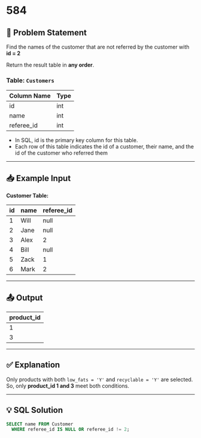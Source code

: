 # 584

## 📝 Problem Statement

Find the names of the customer that are not referred by the customer with **id = 2**

Return the result table in **any order**.

### Table: `Customers`

| Column Name | Type  |
|-------------|-------|
| id          | int   |
| name        | int   |
| referee_id  | int   |

- In SQL, id is the primary key column for this table.
- Each row of this table indicates the id of a customer, their name, and the id of the customer 
  who referred them

---

## 📥 Example Input

**Customer Table:**

| id | name | referee_id |
|----|------|------------|
| 1  | Will | null       |
| 2  | Jane | null       |
| 3  | Alex | 2          |
| 4  | Bill | null       |
| 5  | Zack | 1          |
| 6  | Mark | 2          |

---

## 📤 Output

| product_id |
|------------|
| 1          |
| 3          |

---

## ✅ Explanation

Only products with both `low_fats = 'Y'` and `recyclable = 'Y'` are selected.  
So, only **product_id 1 and 3** meet both conditions.

---

## 💡 SQL Solution

```sql
SELECT name FROM Customer 
  WHERE referee_id IS NULL OR referee_id != 2;

